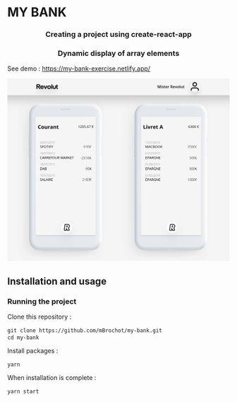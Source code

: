 # MY BANK

<h3 align="center">
	Creating a project using create-react-app
</h3>

<h3 align="center">
  Dynamic display of array elements
</h3>

See demo : https://my-bank-exercise.netlify.app/

<p align="center">
	<img src="https://raw.githubusercontent.com/mBrochot/my-bank/master/src/images/capture.png">
</p>

## Installation and usage

### Running the project

Clone this repository :

```
git clone https://github.com/mBrochot/my-bank.git
cd my-bank
```

Install packages :

```
yarn
```

When installation is complete :

```bash
yarn start
```
